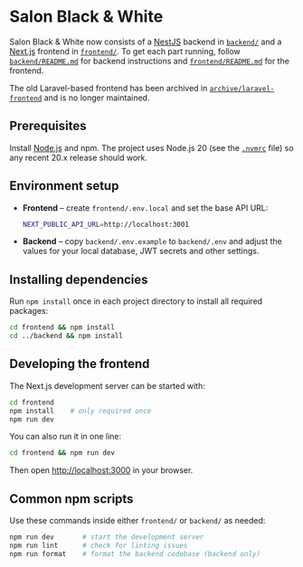 # Salon Black & White

Salon Black & White now consists of a
[NestJS](https://nestjs.com) backend in [`backend/`](backend/) and a
[Next.js](https://nextjs.org) frontend in [`frontend/`](frontend/).
To get each part running, follow
[`backend/README.md`](backend/README.md) for backend instructions and
[`frontend/README.md`](frontend/README.md) for the frontend.

The old Laravel-based frontend has been archived in
[`archive/laravel-frontend`](archive/laravel-frontend) and is no longer
maintained.

## Prerequisites

Install [Node.js](https://nodejs.org/) and npm. The project uses Node.js 20 (see
the [`.nvmrc`](./.nvmrc) file) so any recent 20.x release should work.

## Environment setup

* **Frontend** – create `frontend/.env.local` and set the base API URL:

  ```bash
  NEXT_PUBLIC_API_URL=http://localhost:3001
  ```

* **Backend** – copy `backend/.env.example` to `backend/.env` and adjust the
  values for your local database, JWT secrets and other settings.

## Installing dependencies

Run `npm install` once in each project directory to install all required
packages:

```bash
cd frontend && npm install
cd ../backend && npm install
```

## Developing the frontend

The Next.js development server can be started with:

```bash
cd frontend
npm install    # only required once
npm run dev
```

You can also run it in one line:

```bash
cd frontend && npm run dev
```

Then open <http://localhost:3000> in your browser.

## Common npm scripts

Use these commands inside either `frontend/` or `backend/` as needed:

```bash
npm run dev       # start the development server
npm run lint      # check for linting issues
npm run format    # format the backend codebase (backend only)
```

